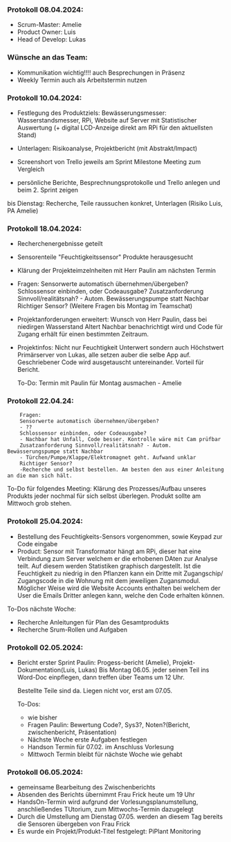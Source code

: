 ### Protokoll 08.04.2024:

- Scrum-Master: Amelie
- Product Owner: Luis
- Head of Develop: Lukas


### Wünsche an das Team: 
- Kommunikation wichtig!!!! auch Besprechungen in Präsenz
- Weekly Termin auch als Arbeitstermin nutzen 



### Protokoll 10.04.2024:
- Festlegung des Produktziels:
  Bewässerungsmesser: Wasserstandsmesser, RPi, Website auf Server mit Statistischer Auswertung
  (+ digital LCD-Anzeige direkt am RPi für den aktuellsten Stand)

- Unterlagen:
  Risikoanalyse, Projektbericht (mit Abstrakt/Impact)

- Screenshort von Trello jeweils am Sprint Milestone Meeting zum Vergleich
- persönliche Berichte, Besprechnungsprotokolle und Trello anlegen und beim 2. Sprint zeigen

bis Dienstag: Recherche, Teile raussuchen konkret, Unterlagen (Risiko Luis, PA Amelie)


### Protokoll 18.04.2024:
- Recherchenergebnisse geteilt
- Sensorenteile "Feuchtigkeitssensor" Produkte herausgesucht
- Klärung der Projekteimzelnheiten mit Herr Paulin am nächsten Termin
- Fragen: Sensorwerte automatisch übernehmen/übergeben?
        Schlossensor einbinden, oder Codeausgabe?
        Zusatzanforderung Sinnvoll/realitätsnah? - Autom. Bewässerungspumpe statt Nachbar
        Richtiger Sensor?
        (Weitere Fragen bis Montag im Teamschat)

- Projektanforderungen erweitert:
  Wunsch von Herr Paulin, dass bei niedirgen Wasserstand Altert Nachbar
  benachrichtigt wird und Code für Zugang erhält für einen bestimmten Zeitraum.

- Projektinfos: Nicht nur Feuchtigkeit Unterwert sondern auch Höchstwert
  Primärserver von Lukas, alle setzen auber die selbe App auf. Geschriebener Code wird ausgetauscht untereinander.
  Vorteil für Bericht.
  

  To-Do:
  Termin mit Paulin für Montag ausmachen - Amelie

### Protokoll 22.04.24: ###
        Fragen: 
        Sensorwerte automatisch übernehmen/übergeben?
        - ??
        Schlossensor einbinden, oder Codeausgabe?
        - Nachbar hat Unfall, Code besser. Kontrolle wäre mit Cam prüfbar
        Zusatzanforderung Sinnvoll/realitätsnah? - Autom. Bewässerungspumpe statt Nachbar
        - Türchen/Pumpe/Klappe/Elektromagnet geht. Aufwand unklar
        Richtiger Sensor?
        -Recherche und selbst bestellen. Am besten den aus einer Anleitung an die man sich hält.

To-Do für folgendes Meeting:
  Klärung des Prozesses/Aufbau unseres Produkts jeder nochmal für sich selbst überlegen.
  Produkt sollte am Mittwoch grob stehen.

### Protokoll 25.04.2024:
- Bestellung des Feuchtigkeits-Sensors vorgenommen, sowie Keypad zur Code eingabe
- Product:
    Sensor mit Transformator hängt am RPi, dieser hat eine Verbindung zum Server welchem er die erhobenen DAten zur Analyse teilt.
    Auf diesem werden Statistiken graphisch dargestellt. Ist die Feuchtigkeit zu niedrig in den Pflanzen kann ein Dritte mit Zugangschip/     Zugangscode in die Wohnung mit dem jeweiligen Zugansmodul. Möglicher Weise wird die Website Accounts enthalten bei welchem der User       die Emails Dritter anlegen kann, welche den Code erhalten können.
    
To-Dos nächste Woche:
- Recherche Anleitungen für Plan des Gesamtprodukts
- Recherche Srum-Rollen und Aufgaben


### Protokoll 02.05.2024:
- Bericht erster Sprint Paulin:
  Progess-bericht (Amelie), Projekt-Dokumentation(Luis, Lukas)
  Bis Montag 06.05. jeder seinen Teil ins Word-Doc einpflegen,
  dann treffen über Teams um 12 Uhr.

  Bestellte Teile sind da. Liegen nicht vor, erst am 07.05.

  To-Dos: 
  - wie bisher
  - Fragen Paulin: Bewertung Code?, Sys3?, Noten?(Bericht, zwischenbericht, Präsentation)
  - Nächste Woche erste Aufgaben festlegen
  - Handson Termin für 07.02. im Anschluss Vorlesung
  - Mittwoch Termin bleibt für nächste Woche wie gehabt
 

### Protokoll 06.05.2024:
- gemeinsame Bearbeitung des Zwischenberichts
- Absenden des Berichts übernimmt Frau Frick heute um 19 Uhr
- HandsOn-Termin wird aufgrund der Vorlesungsplanumstellung, anschließendes TUtorium, zum Mittwochs-Termin dazugelegt
- Durch die Umstellung am Dienstag 07.05. werden an diesem Tag bereits die Sensoren übergeben von Frau Frick
- Es wurde ein Projekt/Produkt-Titel festgelegt: PiPlant Monitoring






  

  
